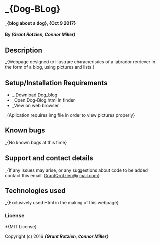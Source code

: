 # _{Dog-BLog}

#### _{blog about a dog}, {Oct 9 2017}

#### By _**(Grant Rotzien, Connor Miller)**_

## Description

_{Webpage designed to illustrate characteristics of a labrador retriever in the form of a blog, using pictures and lists.}

## Setup/Installation Requirements

* _ Download Dog_blog
* _Open  Dog-Blog.html In finder
* _View on web browser

_{Aplication requires img file in order to view pictures properly}

## Known bugs

_{No known bugs at this time}

## Support and contact details

_{If any issues may arise, or any suggestions about code to be added contact this email: GrantQrotzien@gmail.com}

## Technologies used

_{Exclusively used Html in the making of this webpage}

### License

*{MIT License}

Copyright (c) 2016 **_{Grant Rotzien, Connor Miller}_**
